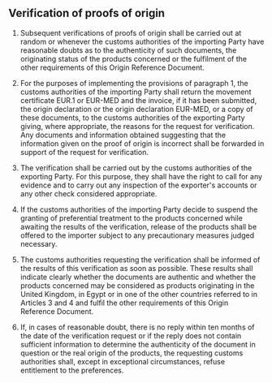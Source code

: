 ## Verification of proofs of origin

1. Subsequent verifications of proofs of origin shall be carried out at random or whenever the customs authorities of the importing Party have reasonable doubts as to the authenticity of such documents, the originating status of the products concerned or the fulfilment of the other requirements of this Origin Reference Document.

2. For the purposes of implementing the provisions of paragraph 1, the customs authorities of the importing Party shall return the movement certificate EUR.1 or EUR-MED and the invoice, if it has been submitted, the origin declaration or the origin declaration EUR-MED, or a copy of these documents, to the customs authorities of the exporting Party giving, where appropriate, the reasons for the request for verification. Any documents and information obtained suggesting that the information given on the proof of origin is incorrect shall be forwarded in support of the request for verification.

3. The verification shall be carried out by the customs authorities of the exporting Party. For this purpose, they shall have the right to call for any evidence and to carry out any inspection of the exporter's accounts or any other check considered appropriate.

4. If the customs authorities of the importing Party decide to suspend the granting of preferential treatment to the products concerned while awaiting the results of the verification, release of the products shall be offered to the importer subject to any precautionary measures judged necessary.

5. The customs authorities requesting the verification shall be informed of the results of this verification as soon as possible. These results shall indicate clearly whether the documents are authentic and whether the products concerned may be considered as products originating in the United Kingdom, in Egypt or in one of the other countries referred to in Articles 3 and 4 and fulfil the other requirements of this Origin Reference Document.

6. If, in cases of reasonable doubt, there is no reply within ten months of the date of the verification request or if the reply does not contain sufficient information to determine the authenticity of the document in question or the real origin of the products, the requesting customs authorities shall, except in exceptional circumstances, refuse entitlement to the preferences.
